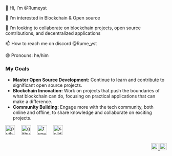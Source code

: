 👋 Hi, I’m @Rumeyst

👀 I’m interested in Blockchain & Open source

💞️ I’m looking to collaborate on blockchain projects, open source contributions, and decentralized applications

📫 How to reach me on discord @Rume_yst

😄 Pronouns: he/him



### My Goals

- **Master Open Source Development:** Continue to learn and contribute to significant open source projects.
- **Blockchain Innovation:** Work on projects that push the boundaries of what blockchain can do, focusing on practical applications that can make a difference.
- **Community Building:** Engage more with the tech community, both online and offline, to share knowledge and collaborate on exciting projects.

 <div align="left">
  <img src="https://cdn.jsdelivr.net/gh/devicons/devicon/icons/python/python-original.svg" height="30" alt="python logo"  />
  <img width="12" />
  <img src="https://skillicons.dev/icons?i=github" height="30" alt="github logo"  />
  <img width="12" />
  <img src="https://cdn.jsdelivr.net/gh/devicons/devicon/icons/typescript/typescript-original.svg" height="30" alt="typescript logo"  />
  <img width="12" />
  <img src="https://cdn.jsdelivr.net/gh/devicons/devicon/icons/solidity/solidity-original.svg" height="30" alt="solidity logo"  />
</div>

###

<div align="right">
  <a href="https://discordapp.com/users/1161392024994459829" target="_blank">
    <img src="https://img.shields.io/static/v1?message=Discord&logo=discord&label=&color=7289DA&logoColor=white&labelColor=&style=for-the-badge" height="22" alt="discord logo"  />
  </a>
  <a href="mailto:mysticrunk@gmail.com" target="_blank">
    <img src="https://img.shields.io/static/v1?message=Gmail&logo=gmail&label=&color=D14836&logoColor=white&labelColor=&style=for-the-badge" height="22" alt="gmail logo"  />
  </a>
</div>

###

